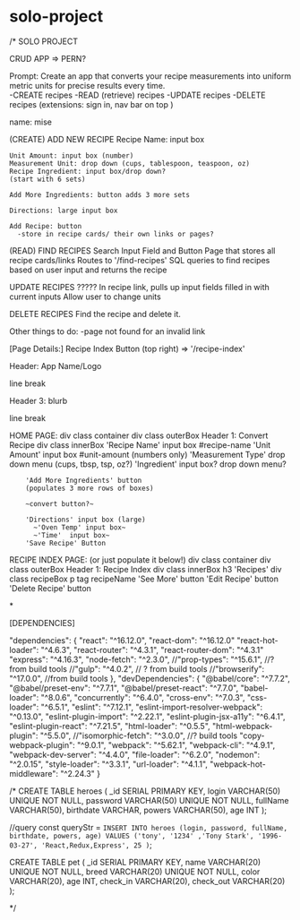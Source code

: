 # solo-project

/\*
SOLO PROJECT

CRUD APP => PERN?

Prompt:
Create an app that converts your recipe measurements into uniform metric units for precise results every time.  
 -CREATE recipes
-READ (retrieve) recipes
-UPDATE recipes
-DELETE recipes
(extensions: sign in, nav bar on top )

name: mise

(CREATE) ADD NEW RECIPE
Recipe Name: input box

    Unit Amount: input box (number)
    Measurement Unit: drop down (cups, tablespoon, teaspoon, oz)
    Recipe Ingredient: input box/drop down?
    (start with 6 sets)

    Add More Ingredients: button adds 3 more sets

    Directions: large input box

    Add Recipe: button
      -store in recipe cards/ their own links or pages?

(READ) FIND RECIPES
Search Input Field and Button
Page that stores all recipe cards/links
Routes to '/find-recipes'
SQL queries to find recipes based on user input and returns the recipe

UPDATE RECIPES ?????
In recipe link, pulls up input fields filled in with current inputs
Allow user to change units

DELETE RECIPES
Find the recipe and delete it.

Other things to do:
-page not found for an invalid link

[Page Details:]
Recipe Index Button (top right) => '/recipe-index'

Header: App Name/Logo

line break

Header 3: blurb

line break

HOME PAGE:
div class container
div class outerBox
Header 1: Convert Recipe
div class innerBox
'Recipe Name' input box #recipe-name
'Unit Amount' input box #unit-amount (numbers only)
'Measurement Type' drop down menu (cups, tbsp, tsp, oz?)
'Ingredient' input box? drop down menu?

        'Add More Ingredients' button
        (populates 3 more rows of boxes)

        ~convert button?~

        'Directions' input box (large)
          ~'Oven Temp' input box~
          ~'Time'  input box~
        'Save Recipe' Button

RECIPE INDEX PAGE: (or just populate it below!)
div class container
div class outerBox
Header 1: Recipe Index
div class innerBox
h3 'Recipes'
div class recipeBox
p tag recipeName
'See More' button
'Edit Recipe' button
'Delete Recipe' button

\*

[DEPENDENCIES]

"dependencies": {
"react": "^16.12.0",
"react-dom": "^16.12.0"
"react-hot-loader": "^4.6.3",
"react-router": "^4.3.1",
"react-router-dom": "^4.3.1"
"express": "^4.16.3",
"node-fetch": "^2.3.0",
//"prop-types": "^15.6.1", //? from build tools
//"gulp": "^4.0.2", // ? from build tools
//"browserify": "^17.0.0", //from build tools
},
"devDependencies": {
"@babel/core": "^7.7.2",
"@babel/preset-env": "^7.7.1",
"@babel/preset-react": "^7.7.0",
"babel-loader": "^8.0.6",
"concurrently": "^6.4.0",
"cross-env": "^7.0.3",
"css-loader": "^6.5.1",
"eslint": "^7.12.1",
"eslint-import-resolver-webpack": "^0.13.0",
"eslint-plugin-import": "^2.22.1",
"eslint-plugin-jsx-a11y": "^6.4.1",
"eslint-plugin-react": "^7.21.5",
"html-loader": "^0.5.5",
"html-webpack-plugin": "^5.5.0",
//"isomorphic-fetch": "^3.0.0", //? build tools
"copy-webpack-plugin": "^9.0.1",
"webpack": "^5.62.1",
"webpack-cli": "^4.9.1",
"webpack-dev-server": "^4.4.0",
"file-loader": "^6.2.0",
"nodemon": "^2.0.15",
"style-loader": "^3.3.1",
"url-loader": "^4.1.1",
"webpack-hot-middleware": "^2.24.3"
}

/\*
CREATE TABLE heroes (
\_id SERIAL PRIMARY KEY,
login VARCHAR(50) UNIQUE NOT NULL,
password VARCHAR(50) UNIQUE NOT NULL,
fullName VARCHAR(50),
birthdate VARCHAR,
powers VARCHAR(50),
age INT
);

//query
const queryStr = `INSERT INTO heroes (login, password, fullName, birthdate, powers, age) VALUES ('tony', '1234' ,'Tony Stark', '1996-03-27', 'React,Redux,Express', 25 )`;

CREATE TABLE pet (
\_id SERIAL PRIMARY KEY,
name VARCHAR(20) UNIQUE NOT NULL,
breed VARCHAR(20) UNIQUE NOT NULL,
color VARCHAR(20),
age INT,
check_in VARCHAR(20),
check_out VARCHAR(20)
);

\*/
